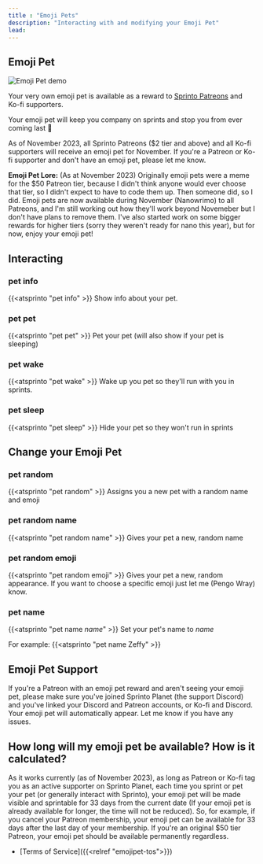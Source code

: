 ```yaml
---
title : "Emoji Pets"
description: "Interacting with and modifying your Emoji Pet"
lead: 
---
```

## Emoji Pet

![Emoji Pet demo](https://cdn.discordapp.com/attachments/622903029330346006/622989709626441730/unknown.png)

Your very own emoji pet is available as a reward to [Sprinto Patreons](https://www.patreon.com/pengowray) and Ko-fi supporters. 

Your emoji pet will keep you company on sprints and stop you from ever coming last 🙂

As of November 2023, all Sprinto Patreons ($2 tier and above) and all Ko-fi supporters will receive an emoji pet for November. If you're a Patreon or Ko-fi supporter and don't have an emoji pet, please let me know.

**Emoji Pet Lore:** (As at November 2023) Originally emoji pets were a meme for the $50 Patreon tier, because I didn't think anyone would ever choose that tier, so I didn't expect to have to code them up. Then someone did, so I did. Emoji pets are now available during November (Nanowrimo) to all Patreons, and I'm still working out how they'll work beyond Novemeber but I don't have plans to remove them. I've also started work on some bigger rewards for higher tiers (sorry they weren't ready for nano this year), but for now, enjoy your emoji pet!

## Interacting

### pet info
{{<atsprinto "pet info" >}}
Show info about your pet.

### pet pet
{{<atsprinto "pet pet" >}}
Pet your pet (will also show if your pet is sleeping)

### pet wake
{{<atsprinto "pet wake" >}}
Wake up you pet so they'll run with you in sprints.

### pet sleep
{{<atsprinto "pet sleep" >}}
Hide your pet so they won't run in sprints

## Change your Emoji Pet 

### pet random
{{<atsprinto "pet random" >}}
Assigns you a new pet with a random name and emoji

### pet random name
{{<atsprinto "pet random name" >}}
Gives your pet a new, random name

### pet random emoji
{{<atsprinto "pet random emoji" >}}
Gives your pet a new, random appearance. If you want to choose a specific emoji just let me (Pengo Wray) know.

### pet name
{{<atsprinto "pet name _name_" >}}
Set your pet's name to _name_

For example:
{{<atsprinto "pet name Zeffy" >}}

## Emoji Pet Support

If you're a Patreon with an emoji pet reward and aren't seeing your emoji pet, please make sure you've joined Sprinto Planet (the support Discord) and you've linked your Discord and Patreon accounts, or Ko-fi and Discord. Your emoji pet will automatically appear. Let me know if you have any issues.

## How long will my emoji pet be available? How is it calculated?

As it works currently (as of November 2023), as long as Patreon or Ko-fi tag you as an active supporter on Sprinto Planet, each time you sprint or pet your pet (or generally interact with Sprinto), your emoji pet will be made visible and sprintable for 33 days from the current date (If your emoji pet is already available for longer, the time will not be reduced). So, for example, if you cancel your Patreon membership, your emoji pet can be available for 33 days after the last day of your membership. If you're an original $50 tier Patreon, your emoji pet should be available permanently regardless.

* [Terms of Service]({{<relref "emojipet-tos">}})

